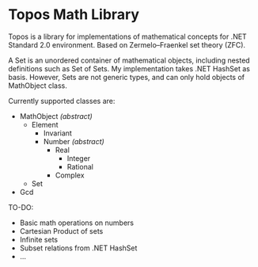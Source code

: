 # Topos Math Library
Topos is a library for implementations of mathematical concepts for .NET Standard 2.0 environment. Based on Zermelo–Fraenkel set theory (ZFC).

A Set is an unordered container of mathematical objects, including nested definitions such as Set of Sets. 
My implementation takes .NET HashSet<T> as basis. However, Sets are not generic types, and can only hold objects of MathObject class.

Currently supported classes are:

* MathObject *(abstract)*
  * Element
    * Invariant
    * Number *(abstract)*
      * Real
        * Integer
        * Rational
      * Complex
  * Set
* Gcd

TO-DO:

* Basic math operations on numbers
* Cartesian Product of sets
* Infinite sets
* Subset relations from .NET HashSet
* ...

